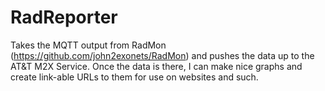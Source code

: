 RadReporter
===========

Takes the MQTT output from RadMon (https://github.com/john2exonets/RadMon) and pushes the data up to the AT&T M2X Service. Once the data is there, I can make nice graphs and create link-able URLs to them for use on websites and such.


